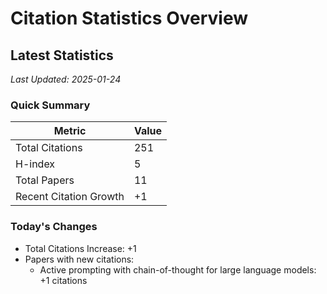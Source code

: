 # Citation Statistics Overview

## Latest Statistics
*Last Updated: 2025-01-24*

### Quick Summary
| Metric | Value |
| ------ | ----- |
| Total Citations | 251 |
| H-index | 5 |
| Total Papers | 11 |
| Recent Citation Growth | +1 |

### Today's Changes
- Total Citations Increase: +1
- Papers with new citations:
  - Active prompting with chain-of-thought for large language models: +1 citations